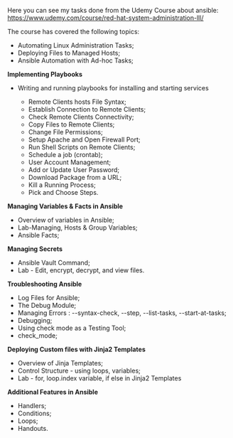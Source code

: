 Here you can see my tasks done from the Udemy Course about ansible: https://www.udemy.com/course/red-hat-system-administration-lll/

The course has covered the following topics:
- Automating Linux Administration Tasks;
- Deploying Files to Managed Hosts;
- Ansible Automation with Ad-hoc Tasks;


**Implementing Playbooks**

- Writing and running playbooks for installing and starting services

  - Remote Clients hosts File Syntax;
  - Establish Connection to Remote Clients;
  - Check Remote Clients Connectivity;
  - Copy Files to Remote Clients;
  - Change File Permissions;
  - Setup Apache and Open Firewall Port;
  - Run Shell Scripts on Remote Clients;
  - Schedule a job (crontab);
  - User Account Management;
  - Add or Update User Password;
  - Download Package from a URL;
  - Kill a Running Process;
  - Pick and Choose Steps.


**Managing Variables & Facts in Ansible**

- Overview of variables in Ansible;
- Lab-Managing, Hosts & Group  Variables;
- Ansible Facts;

**Managing Secrets**
- Ansible Vault Command;
- Lab - Edit, encrypt, decrypt, and view files.

**Troubleshooting Ansible**

- Log Files for Ansible;
- The Debug Module;
- Managing Errors : --syntax-check, --step, --list-tasks, --start-at-tasks;
- Debugging;
- Using check mode as a Testing Tool;
- check_mode;

**Deploying Custom files with Jinja2 Templates**

- Overview of Jinja Templates;
- Control Structure - using loops, variables;
- Lab - for, loop.index variable, if else in Jinja2 Templates

**Additional Features in Ansible**

- Handlers;
- Conditions;
- Loops;
- Handouts.
